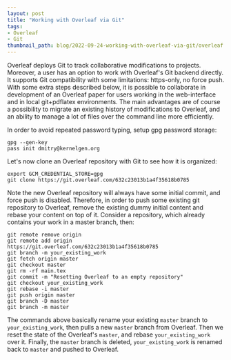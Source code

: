 ```yaml
---
layout: post
title: "Working with Overleaf via Git"
tags:
- Overleaf
- Git
thumbnail_path: blog/2022-09-24-working-with-overleaf-via-git/overleaf.png
---
```


Overleaf deploys Git to track collaborative modifications to projects. Moreover, a user has an option to work with Overleaf's Git backend directly. It supports Git compatibility with some limitations: https-only, no force push. With some extra steps described below, it is possible to collaborate in development of an Overleaf paper for users working in the web-interface and in local git+pdflatex environments. The main advantages are of course a possibility to migrate an existing history of modifications to Overleaf, and an ability to manage a lot of files over the command line more efficiently.

In order to avoid repeated password typing, setup gpg password storage:

```
gpg --gen-key
pass init dmitry@kernelgen.org
```

Let's now clone an Overleaf repository with Git to see how it is organized:

```
export GCM_CREDENTIAL_STORE=gpg
git clone https://git.overleaf.com/632c23013b1a4f35618b0785
```

Note the new Overleaf repository will always have some initial commit, and force push is disabled. Therefore, in order to push some existing git repository to Overleaf, remove the existing dummy initial content and rebase your content on top of it. Consider a repository, which already contains your work in a master branch, then:

```
git remote remove origin
git remote add origin https://git.overleaf.com/632c23013b1a4f35618b0785
git branch -m your_existing_work
git fetch origin master
git checkout master
git rm -rf main.tex
git commit -m "Resetting Overleaf to an empty repository"
git checkout your_existing_work
git rebase -i master
git push origin master
git branch -D master
git branch -m master
```

The commands above basically rename your existing `master` branch to `your_existing_work`, then pulls a new `master` branch from Overleaf. Then we reset the state of the Overleaf's `master`, and rebase `your_existing_work` over it. Finally, the `master` branch is deleted, `your_existing_work` is renamed back to `master` and pushed to Overleaf.

